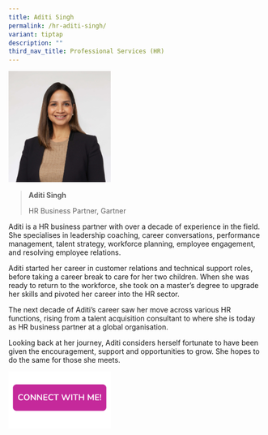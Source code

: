```yaml
---
title: Aditi Singh
permalink: /hr-aditi-singh/
variant: tiptap
description: ""
third_nav_title: Professional Services (HR)
---
```

<p></p>
<p></p>
<div class="isomer-image-wrapper">
<img style="width: 40%;" height="auto" width="100%" alt="" src="/images/Profile Photos/Singh_Aditi_Ajit_Pal_1_copy.jpg">
</div>
<p></p>
<blockquote>
<p><strong>Aditi Singh</strong>
</p>
<p>HR Business Partner, Gartner</p>
</blockquote>
<p>Aditi is a HR business partner with over a decade of experience in the
field. She specialises in leadership coaching, career conversations, performance
management, talent strategy, workforce planning, employee engagement, and
resolving employee relations.</p>
<p>Aditi started her career in customer relations and technical support roles,
before taking a career break to care for her two children. When she was
ready to return to the workforce, she took on a master’s degree to upgrade
her skills and pivoted her career into the HR sector.</p>
<p>The next decade of Aditi’s career saw her move across various HR functions,
rising from a talent acquisition consultant to where she is today as HR
business partner at a global organisation.</p>
<p>Looking back at her journey, Aditi considers herself fortunate to have
been given the encouragement, support and opportunities to grow. She hopes
to do the same for those she meets.</p>
<p></p>
<p></p><a class="isomer-image-wrapper" href="https://form.gov.sg/67074e265b72991ce98b0a19"><img style="width: 40%;" height="auto" width="100%" alt="" src="/images/CONNECT_WITH_ME.png"></a>
<p></p>